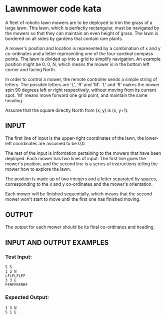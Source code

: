 # Lawnmower code kata

A fleet of robotic lawn mowers are to be deployed to trim the grass of a large lawn.
This lawn, which is perfectly rectangular, must be navigated by the mowers so that they can
maintain an even height of grass. The lawn is bordered on all sides by gardens that contain rare
plants.

A mower&#39;s position and location is represented by a combination of x and y co-ordinates and a
letter representing one of the four cardinal compass points. The lawn is divided up into a grid to
simplify navigation. An example position might be 0, 0, N, which means the mower is in the bottom
left corner and facing North.

In order to control a mower, the remote controller sends a simple string of letters. The possible
letters are &#39;L&#39;, &#39;R&#39; and &#39;M&#39;. &#39;L&#39; and &#39;R&#39; makes the mower spin 90 degrees left or right respectively,
without moving from its current spot. &#39;M&#39; means move forward one grid point, and maintain the
same heading.

Assume that the square directly North from (x, y) is (x, y+1).

## INPUT
The first line of input is the upper-right coordinates of the lawn, the lower-left coordinates are
assumed to be 0,0.

The rest of the input is information pertaining to the mowers that have been deployed. Each mower
has two lines of input. The first line gives the mower&#39;s position, and the second line is a series of
instructions telling the mower how to explore the lawn.

The position is made up of two integers and a letter separated by spaces, corresponding to the x
and y co-ordinates and the mower&#39;s orientation.

Each mower will be finished sequentially, which means that the second mower won&#39;t start to move
until the first one has finished moving.

## OUTPUT
The output for each mower should be its final co-ordinates and heading.

## INPUT AND OUTPUT EXAMPLES
### Test Input:
```
5 5
1 2 N
LFLFLFLFF
3 3 E
FFRFFRFRRF
```
### Expected Output:
```
1 3 N
5 1 E
```
